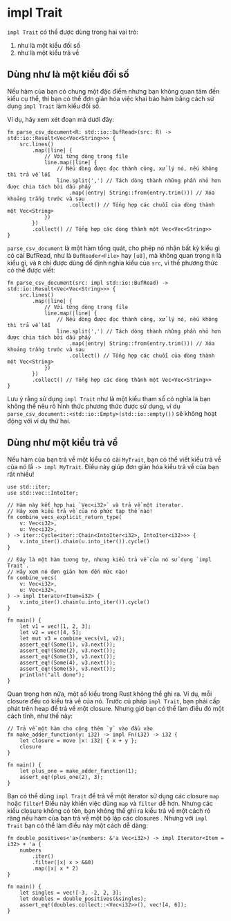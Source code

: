 # impl Trait

`impl Trait` có thể được dùng trong hai vai trò:

1. như là một kiểu đối số
2. như là một kiểu trả về

## Dùng như là một kiểu đối số

Nếu hàm của bạn có chung một đặc điểm nhưng bạn không quan tâm đến kiểu cụ thể, thì bạn có thể đơn giản hóa việc khai báo hàm bằng cách sử dụng `impl Trait` làm kiểu đối số.

Ví dụ, hãy xem xét đoạn mã dưới đây:

```rust,editable
fn parse_csv_document<R: std::io::BufRead>(src: R) -> std::io::Result<Vec<Vec<String>>> {
    src.lines()
        .map(|line| {
            // Với từng dòng trong file
            line.map(|line| {
                // Nếu dòng được đọc thành công, xử lý nó, nếu không thì trả về lỗi
                line.split(',') // Tách dòng thành những phần nhỏ hơn được chia tách bởi dấu phẩy
                    .map(|entry| String::from(entry.trim())) // Xóa khoảng trắng trước và sau
                    .collect() // Tổng hợp các chuỗi của dòng thành một Vec<String>
            })
        })
        .collect() // Tổng hợp các dòng thành một Vec<Vec<String>>
}
```

`parse_csv_document` là một hàm tổng quát, cho phép nó nhận bất kỳ kiểu gì có cài BufRead, như là `BufReader<File>` hay `[u8]`,
mà không quan trọng `R` là kiểu gì, và `R` chỉ được dùng để định nghia kiểu của `src`, vì thế phương thức có thể được viết:

```rust,editable
fn parse_csv_document(src: impl std::io::BufRead) -> std::io::Result<Vec<Vec<String>>> {
    src.lines()
        .map(|line| {
            // Với từng dòng trong file
            line.map(|line| {
                // Nếu dòng được đọc thành công, xử lý nó, nếu không thì trả về lỗi
                line.split(',') // Tách dòng thành những phần nhỏ hơn được chia tách bởi dấu phẩy
                    .map(|entry| String::from(entry.trim())) // Xóa khoảng trắng trước và sau
                    .collect() // Tổng hợp các chuỗi của dòng thành một Vec<String>
            })
        })
        .collect() // Tổng hợp các dòng thành một Vec<Vec<String>>
}
```

Lưu ý rằng sử dụng `impl Trait` như là một kiểu tham số có nghĩa là bạn không thể nêu rõ hình thức phương thức được sử dụng, ví dụ `parse_csv_document::<std::io::Empty>(std::io::empty())` sẽ không hoạt động với ví dụ thứ hai.


## Dùng như một kiểu trả về

Nếu hàm của bạn trả về một kiểu có cài `MyTrait`, bạn có thể viết kiểu trả về
của nó lầ `-> impl MyTrait`. Điều này giúp đơn giản hóa kiểu trả về của bạn rất nhiều!

```rust,editable
use std::iter;
use std::vec::IntoIter;

// Hàm này kết hợp hai `Vec<i32>` và trả về một iterator.
// Hãy xem kiểu trả về của nó phức tạp thế nào!
fn combine_vecs_explicit_return_type(
    v: Vec<i32>,
    u: Vec<i32>,
) -> iter::Cycle<iter::Chain<IntoIter<i32>, IntoIter<i32>>> {
    v.into_iter().chain(u.into_iter()).cycle()
}

// Đây là một hàm tương tự, nhưng kiểu trả về của nó sử dụng `impl Trait`.
// Hãy xem nó đơn giản hơn đến mức nào!
fn combine_vecs(
    v: Vec<i32>,
    u: Vec<i32>,
) -> impl Iterator<Item=i32> {
    v.into_iter().chain(u.into_iter()).cycle()
}

fn main() {
    let v1 = vec![1, 2, 3];
    let v2 = vec![4, 5];
    let mut v3 = combine_vecs(v1, v2);
    assert_eq!(Some(1), v3.next());
    assert_eq!(Some(2), v3.next());
    assert_eq!(Some(3), v3.next());
    assert_eq!(Some(4), v3.next());
    assert_eq!(Some(5), v3.next());
    println!("all done");
}
```
Quan trọng hơn nữa, một số kiểu trong Rust không thể ghi ra. Ví dụ, mỗi closure đều
có kiểu trả về của nó. Trước cú pháp `impl Trait`, bạn phải cấp phát trên heap để
trả về một closure. Nhưng giờ bạn có thể làm điều đó một cách tĩnh, như thế này:

```rust,editable
// Trả về một hàm cho cộng thêm `y` vào đầu vào
fn make_adder_function(y: i32) -> impl Fn(i32) -> i32 {
    let closure = move |x: i32| { x + y };
    closure
}

fn main() {
    let plus_one = make_adder_function(1);
    assert_eq!(plus_one(2), 3);
}
```

Bạn có thể dùng `impl Trait` để trả về một iterator sử dụng các closure `map` hoặc 
`filter`! Điều này khiến việc dùng `map` và `filter` dễ hơn. Nhưng các kiểu closure
không có tên, bạn không thể ghi ra kiểu trả về một cách rõ ràng nếu hàm của bạn trả về một bộ lặp các closures 
. Nhưng với  `impl Trait` bạn có thể làm điều này một cách dễ dàng:

```rust,editable
fn double_positives<'a>(numbers: &'a Vec<i32>) -> impl Iterator<Item = i32> + 'a {
    numbers
        .iter()
        .filter(|x| x > &&0)
        .map(|x| x * 2)
}

fn main() {
    let singles = vec![-3, -2, 2, 3];
    let doubles = double_positives(&singles);
    assert_eq!(doubles.collect::<Vec<i32>>(), vec![4, 6]);
}
```